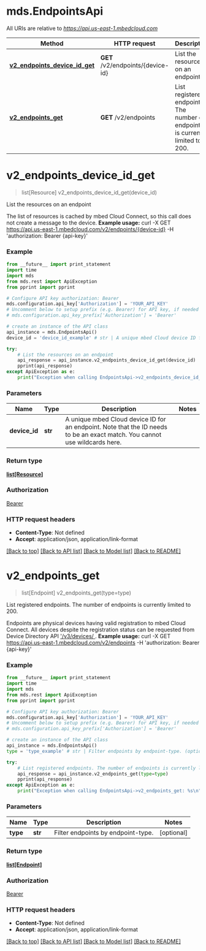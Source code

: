 # mds.EndpointsApi

All URIs are relative to *https://api.us-east-1.mbedcloud.com*

Method | HTTP request | Description
------------- | ------------- | -------------
[**v2_endpoints_device_id_get**](EndpointsApi.md#v2_endpoints_device_id_get) | **GET** /v2/endpoints/{device-id} | List the resources on an endpoint
[**v2_endpoints_get**](EndpointsApi.md#v2_endpoints_get) | **GET** /v2/endpoints | List registered endpoints. The number of endpoints is currently limited to 200.


# **v2_endpoints_device_id_get**
> list[Resource] v2_endpoints_device_id_get(device_id)

List the resources on an endpoint

The list of resources is cached by mbed Cloud Connect, so this call does not create a message to the device.  **Example usage:**      curl -X GET https://api.us-east-1.mbedcloud.com/v2/endpoints/{device-id} -H 'authorization: Bearer {api-key}' 

### Example 
```python
from __future__ import print_statement
import time
import mds
from mds.rest import ApiException
from pprint import pprint

# Configure API key authorization: Bearer
mds.configuration.api_key['Authorization'] = 'YOUR_API_KEY'
# Uncomment below to setup prefix (e.g. Bearer) for API key, if needed
# mds.configuration.api_key_prefix['Authorization'] = 'Bearer'

# create an instance of the API class
api_instance = mds.EndpointsApi()
device_id = 'device_id_example' # str | A unique mbed Cloud device ID for an endpoint. Note that the ID needs to be an exact match. You cannot use wildcards here. 

try: 
    # List the resources on an endpoint
    api_response = api_instance.v2_endpoints_device_id_get(device_id)
    pprint(api_response)
except ApiException as e:
    print("Exception when calling EndpointsApi->v2_endpoints_device_id_get: %s\n" % e)
```

### Parameters

Name | Type | Description  | Notes
------------- | ------------- | ------------- | -------------
 **device_id** | **str**| A unique mbed Cloud device ID for an endpoint. Note that the ID needs to be an exact match. You cannot use wildcards here.  | 

### Return type

[**list[Resource]**](Resource.md)

### Authorization

[Bearer](../README.md#Bearer)

### HTTP request headers

 - **Content-Type**: Not defined
 - **Accept**: application/json, application/link-format

[[Back to top]](#) [[Back to API list]](../README.md#documentation-for-api-endpoints) [[Back to Model list]](../README.md#documentation-for-models) [[Back to README]](../README.md)

# **v2_endpoints_get**
> list[Endpoint] v2_endpoints_get(type=type)

List registered endpoints. The number of endpoints is currently limited to 200.

Endpoints are physical devices having valid registration to mbed Cloud Connect. All devices despite the registration status can be requested from Device Directory API ['/v3/devices/ ](/docs/v1.2/api-references/device-directory-api.html#v3-devices).  **Example usage:**      curl -X GET https://api.us-east-1.mbedcloud.com/v2/endpoints -H 'authorization: Bearer {api-key}' 

### Example 
```python
from __future__ import print_statement
import time
import mds
from mds.rest import ApiException
from pprint import pprint

# Configure API key authorization: Bearer
mds.configuration.api_key['Authorization'] = 'YOUR_API_KEY'
# Uncomment below to setup prefix (e.g. Bearer) for API key, if needed
# mds.configuration.api_key_prefix['Authorization'] = 'Bearer'

# create an instance of the API class
api_instance = mds.EndpointsApi()
type = 'type_example' # str | Filter endpoints by endpoint-type. (optional)

try: 
    # List registered endpoints. The number of endpoints is currently limited to 200.
    api_response = api_instance.v2_endpoints_get(type=type)
    pprint(api_response)
except ApiException as e:
    print("Exception when calling EndpointsApi->v2_endpoints_get: %s\n" % e)
```

### Parameters

Name | Type | Description  | Notes
------------- | ------------- | ------------- | -------------
 **type** | **str**| Filter endpoints by endpoint-type. | [optional] 

### Return type

[**list[Endpoint]**](Endpoint.md)

### Authorization

[Bearer](../README.md#Bearer)

### HTTP request headers

 - **Content-Type**: Not defined
 - **Accept**: application/json, application/link-format

[[Back to top]](#) [[Back to API list]](../README.md#documentation-for-api-endpoints) [[Back to Model list]](../README.md#documentation-for-models) [[Back to README]](../README.md)

